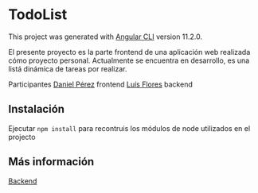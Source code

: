# TodoList

This project was generated with [Angular CLI](https://github.com/angular/angular-cli) version 11.2.0.

El presente proyecto es la parte frontend de una aplicación web realizada cómo proyecto personal.
Actualmente se encuentra en desarrollo, es una listá dinámica de tareas por realizar.

Participantes
[Daniel Pérez](https://github.com/waspv22) frontend
[Luís Flores](https://github.com/LuisFloresV) backend

## Instalación

Ejecutar `npm install` para recontruis los módulos de node utilizados en el projecto

## Más información

[Backend](https://github.com/LuisFloresV/Task-API)


